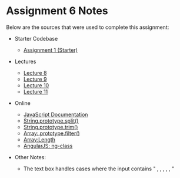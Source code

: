 # Assignment 6 Notes

Below are the sources that were used to complete this assignment:
- Starter Codebase
    - [Assignment 1 (Starter)](https://github.com/jhu-ep-coursera/fullstack-course5/tree/master/assignments/assignment1/assignment1-starter-code)

- Lectures
    - [Lecture 8](https://github.com/jhu-ep-coursera/fullstack-course5/tree/master/examples/Lecture08)
    - [Lecture 9](https://github.com/jhu-ep-coursera/fullstack-course5/tree/master/examples/Lecture09)
    - [Lecture 10](https://github.com/jhu-ep-coursera/fullstack-course5/tree/master/examples/Lecture10)
    - [Lecture 11](https://github.com/jhu-ep-coursera/fullstack-course5/tree/master/examples/Lecture11)

- Online
    - [JavaScript Documentation](https://developer.mozilla.org/en-US/docs/Web/JavaScript)
    - [String.prototype.split()](https://developer.mozilla.org/en-US/docs/Web/JavaScript/Reference/Global_Objects/String/split)
    - [String.prototype.trim()](https://developer.mozilla.org/en-US/docs/Web/JavaScript/Reference/Global_Objects/String/trim)
    - [Array:.prototype.filter()](https://developer.mozilla.org/en-US/docs/Web/JavaScript/Reference/Global_Objects/Array/filter)
    - [Array:Length](https://developer.mozilla.org/en-US/docs/Web/JavaScript/Reference/Global_Objects/Array/length)
    - [AngularJS: ng-class](https://docs.angularjs.org/api/ng/directive/ngClass)

- Other Notes:
    - The text box handles cases where the input contains " , , , , , "
